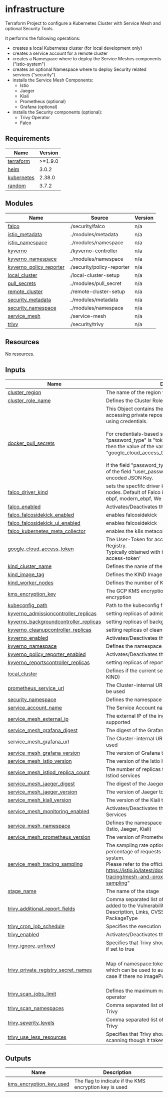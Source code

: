 # infrastructure

Terraform Project to configure a Kubernetes Cluster with Service Mesh and optional Security Tools.

It performs the following operations:

- creates a local Kubernetes cluster (for local development only)
- creates a service account for a remote cluster
- creates a Namespace where to deploy the Service Meshes components ("istio-system")
- creates an optional Namespace where to deploy Security related services ("security")
- installs the Service Mesh Components:
  - Istio
  - Jaeger
  - Kiali
  - Prometheus (optional)
  - Grafana (optional)
- installs the Security components (optional):
  - Trivy Operator
  - Falco

<!-- BEGIN_TF_DOCS -->
## Requirements

| Name | Version |
|------|---------|
| <a name="requirement_terraform"></a> [terraform](#requirement\_terraform) | >=1.9.0 |
| <a name="requirement_helm"></a> [helm](#requirement\_helm) | 3.0.2 |
| <a name="requirement_kubernetes"></a> [kubernetes](#requirement\_kubernetes) | 2.38.0 |
| <a name="requirement_random"></a> [random](#requirement\_random) | 3.7.2 |

## Modules

| Name | Source | Version |
|------|--------|---------|
| <a name="module_falco"></a> [falco](#module\_falco) | ./security/falco | n/a |
| <a name="module_istio_metadata"></a> [istio\_metadata](#module\_istio\_metadata) | ../modules/metadata | n/a |
| <a name="module_istio_namespace"></a> [istio\_namespace](#module\_istio\_namespace) | ../modules/namespace | n/a |
| <a name="module_kyverno"></a> [kyverno](#module\_kyverno) | ./kyverno-controller | n/a |
| <a name="module_kyverno_namespace"></a> [kyverno\_namespace](#module\_kyverno\_namespace) | ../modules/namespace | n/a |
| <a name="module_kyverno_policy_reporter"></a> [kyverno\_policy\_reporter](#module\_kyverno\_policy\_reporter) | ./security/policy-reporter | n/a |
| <a name="module_local_cluster"></a> [local\_cluster](#module\_local\_cluster) | ./local-cluster-setup | n/a |
| <a name="module_pull_secrets"></a> [pull\_secrets](#module\_pull\_secrets) | ../modules/pull_secret | n/a |
| <a name="module_remote_cluster"></a> [remote\_cluster](#module\_remote\_cluster) | ./remote-cluster-setup | n/a |
| <a name="module_security_metadata"></a> [security\_metadata](#module\_security\_metadata) | ../modules/metadata | n/a |
| <a name="module_security_namespace"></a> [security\_namespace](#module\_security\_namespace) | ../modules/namespace | n/a |
| <a name="module_service_mesh"></a> [service\_mesh](#module\_service\_mesh) | ./service-mesh | n/a |
| <a name="module_trivy"></a> [trivy](#module\_trivy) | ./security/trivy | n/a |

## Resources

No resources.

## Inputs

| Name | Description | Type | Default | Required |
|------|-------------|------|---------|:--------:|
| <a name="input_cluster_region"></a> [cluster\_region](#input\_cluster\_region) | The name of the region where the cluster is deployed | `string` | n/a | yes |
| <a name="input_cluster_role_name"></a> [cluster\_role\_name](#input\_cluster\_role\_name) | Defines the Cluster Role Name to be configured | `string` | `"api-cluster-role"` | no |
| <a name="input_docker_pull_secrets"></a> [docker\_pull\_secrets](#input\_docker\_pull\_secrets) | This Object contains the definition of Pull Secrets for accessing private repositories and pull Docker Images, using credentials.<br/><br/>  For credentials-based secrets, if the field "password\_type" is "token", <br/>  then the value of the variable "google\_cloud\_access\_token" will be used instead.<br/><br/>  If the field "password\_type" is set to "json\_key", the value of the field "user\_password" will be used as a Base64-encoded JSON Key. | <pre>list(object({<br/>    name          = string<br/>    registry      = string<br/>    user_name     = string<br/>    user_email    = string<br/>    user_password = string<br/>    password_type = string<br/>  }))</pre> | `[]` | no |
| <a name="input_falco_driver_kind"></a> [falco\_driver\_kind](#input\_falco\_driver\_kind) | sets the specfifc driver kind of the probe inside the nodes. Default of Falco is auto. The options are: kmod, ebpf, modern\_ebpf, We can enforce that if needed. | `string` | `"auto"` | no |
| <a name="input_falco_enabled"></a> [falco\_enabled](#input\_falco\_enabled) | Activates/Deactivates the deployment of Falco | `bool` | `false` | no |
| <a name="input_falco_falcosidekick_enabled"></a> [falco\_falcosidekick\_enabled](#input\_falco\_falcosidekick\_enabled) | enables falcosidekick | `bool` | `false` | no |
| <a name="input_falco_falcosidekick_ui_enabled"></a> [falco\_falcosidekick\_ui\_enabled](#input\_falco\_falcosidekick\_ui\_enabled) | enables falcosidekick | `bool` | `false` | no |
| <a name="input_falco_kubernetes_meta_collector"></a> [falco\_kubernetes\_meta\_collector](#input\_falco\_kubernetes\_meta\_collector) | enables the k8s metacollector plugin | `bool` | `true` | no |
| <a name="input_google_cloud_access_token"></a> [google\_cloud\_access\_token](#input\_google\_cloud\_access\_token) | The User-Token for accessing the Google Artifact Registry. <br/>  Typically obtained with the command: 'gcloud auth print-access-token' | `string` | `""` | no |
| <a name="input_kind_cluster_name"></a> [kind\_cluster\_name](#input\_kind\_cluster\_name) | Defines the name of the local KIND cluster | `string` | `""` | no |
| <a name="input_kind_image_tag"></a> [kind\_image\_tag](#input\_kind\_image\_tag) | Defines the KIND Image Tag to use. | `string` | `"v1.32.2"` | no |
| <a name="input_kind_worker_nodes"></a> [kind\_worker\_nodes](#input\_kind\_worker\_nodes) | Defines the number of KIND Worker Nodes to be created | `number` | `2` | no |
| <a name="input_kms_encryption_key"></a> [kms\_encryption\_key](#input\_kms\_encryption\_key) | The GCP KMS encryption key for OpenTofu state encryption | `string` | `""` | no |
| <a name="input_kubeconfig_path"></a> [kubeconfig\_path](#input\_kubeconfig\_path) | Path to the kubeconfig file for the cluster | `string` | `null` | no |
| <a name="input_kyverno_admissioncontroller_replicas"></a> [kyverno\_admissioncontroller\_replicas](#input\_kyverno\_admissioncontroller\_replicas) | setting replicas of admission controller | `number` | `3` | no |
| <a name="input_kyverno_backgroundcontroller_replicas"></a> [kyverno\_backgroundcontroller\_replicas](#input\_kyverno\_backgroundcontroller\_replicas) | setting replicas of background controller | `number` | `2` | no |
| <a name="input_kyverno_cleanupcontroller_replicas"></a> [kyverno\_cleanupcontroller\_replicas](#input\_kyverno\_cleanupcontroller\_replicas) | setting replicas of cleanup controller | `number` | `2` | no |
| <a name="input_kyverno_enabled"></a> [kyverno\_enabled](#input\_kyverno\_enabled) | Activates/Deactivates the deployment of Kyverno | `bool` | `false` | no |
| <a name="input_kyverno_namespace"></a> [kyverno\_namespace](#input\_kyverno\_namespace) | Defines the namespace for Kyverno | `string` | `"kyverno"` | no |
| <a name="input_kyverno_policy_reporter_enabled"></a> [kyverno\_policy\_reporter\_enabled](#input\_kyverno\_policy\_reporter\_enabled) | Activates/Deactivates the deployment of Policy Reporter | `bool` | `false` | no |
| <a name="input_kyverno_reportscontroller_replicas"></a> [kyverno\_reportscontroller\_replicas](#input\_kyverno\_reportscontroller\_replicas) | setting replicas of reports controller | `number` | `2` | no |
| <a name="input_local_cluster"></a> [local\_cluster](#input\_local\_cluster) | Defines if the current setup is for a local cluster (using KIND) | `bool` | `true` | no |
| <a name="input_prometheus_service_url"></a> [prometheus\_service\_url](#input\_prometheus\_service\_url) | The Cluster-internal URL of the Prometheus Instance to be used | `string` | `"http://prometheus:9090"` | no |
| <a name="input_security_namespace"></a> [security\_namespace](#input\_security\_namespace) | Defines the namespace for the Security-related services | `string` | `"security"` | no |
| <a name="input_service_account_name"></a> [service\_account\_name](#input\_service\_account\_name) | The Service Account name to be configured | `string` | `"api-service-account"` | no |
| <a name="input_service_mesh_external_ip"></a> [service\_mesh\_external\_ip](#input\_service\_mesh\_external\_ip) | The external IP of the ingress gateway, only single IP is supported | `string` | `""` | no |
| <a name="input_service_mesh_grafana_digest"></a> [service\_mesh\_grafana\_digest](#input\_service\_mesh\_grafana\_digest) | The digest of the Grafana Service to be used | `string` | `""` | no |
| <a name="input_service_mesh_grafana_url"></a> [service\_mesh\_grafana\_url](#input\_service\_mesh\_grafana\_url) | The Cluster-internal URL of the Grafana Instance to be used | `string` | `"http://grafana:3000"` | no |
| <a name="input_service_mesh_grafana_version"></a> [service\_mesh\_grafana\_version](#input\_service\_mesh\_grafana\_version) | The version of Grafana to be installed. | `string` | `""` | no |
| <a name="input_service_mesh_istio_version"></a> [service\_mesh\_istio\_version](#input\_service\_mesh\_istio\_version) | The version of the Istio Helm Chart to be installed. | `string` | n/a | yes |
| <a name="input_service_mesh_istiod_replica_count"></a> [service\_mesh\_istiod\_replica\_count](#input\_service\_mesh\_istiod\_replica\_count) | The number of replicas that have to be configured for the Istiod services | `number` | `3` | no |
| <a name="input_service_mesh_jaeger_digest"></a> [service\_mesh\_jaeger\_digest](#input\_service\_mesh\_jaeger\_digest) | The digest of the Jaeger Service to be used | `string` | n/a | yes |
| <a name="input_service_mesh_jaeger_version"></a> [service\_mesh\_jaeger\_version](#input\_service\_mesh\_jaeger\_version) | The version of Jaeger to be installed. | `string` | n/a | yes |
| <a name="input_service_mesh_kiali_version"></a> [service\_mesh\_kiali\_version](#input\_service\_mesh\_kiali\_version) | The version of the Kiali to be installed. | `string` | n/a | yes |
| <a name="input_service_mesh_monitoring_enabled"></a> [service\_mesh\_monitoring\_enabled](#input\_service\_mesh\_monitoring\_enabled) | Activates/Deactivates the deployment of Monitoring Services | `bool` | `false` | no |
| <a name="input_service_mesh_namespace"></a> [service\_mesh\_namespace](#input\_service\_mesh\_namespace) | Defines the namespace for the Service Mesh services (Istio, Jaeger, Kiali) | `string` | `"istio-system"` | no |
| <a name="input_service_mesh_prometheus_version"></a> [service\_mesh\_prometheus\_version](#input\_service\_mesh\_prometheus\_version) | The version of Prometheus to be installed. | `string` | `""` | no |
| <a name="input_service_mesh_tracing_sampling"></a> [service\_mesh\_tracing\_sampling](#input\_service\_mesh\_tracing\_sampling) | The sampling rate option can be used to control what percentage of requests get reported to your tracing system. <br/>  Please refer to the official documentation: https://istio.io/latest/docs/tasks/observability/distributed-tracing/mesh-and-proxy-config/#customizing-trace-sampling" | `string` | `"1.0"` | no |
| <a name="input_stage_name"></a> [stage\_name](#input\_stage\_name) | The name of the stage | `string` | n/a | yes |
| <a name="input_trivy_additional_report_fields"></a> [trivy\_additional\_report\_fields](#input\_trivy\_additional\_report\_fields) | Comma separated list of additional fields which can be added to the VulnerabilityReport. Supported parameters: Description, Links, CVSS, Target, Class, PackagePath and PackageType | `string` | `"Description,Links,CVSS,Target,Class,PackagePath,PackageType"` | no |
| <a name="input_trivy_cron_job_schedule"></a> [trivy\_cron\_job\_schedule](#input\_trivy\_cron\_job\_schedule) | Specifies the execution period for the scan for Trivy | `string` | `"0 */6 * * *"` | no |
| <a name="input_trivy_enabled"></a> [trivy\_enabled](#input\_trivy\_enabled) | Activates/Deactivates the deployment of Trivy Operator | `bool` | `false` | no |
| <a name="input_trivy_ignore_unfixed"></a> [trivy\_ignore\_unfixed](#input\_trivy\_ignore\_unfixed) | Specifies that Trivy should show only fixed vulnerabilities, if set to true | `bool` | `false` | no |
| <a name="input_trivy_private_registry_secret_names"></a> [trivy\_private\_registry\_secret\_names](#input\_trivy\_private\_registry\_secret\_names) | Map of namespace:token, tokens are comma seperated which can be used to authenticate in private registries in case if there no imagePullSecrets provided | <pre>list(object({<br/>    namespace = string<br/>    token     = string<br/>  }))</pre> | `[]` | no |
| <a name="input_trivy_scan_jobs_limit"></a> [trivy\_scan\_jobs\_limit](#input\_trivy\_scan\_jobs\_limit) | Defines the maximum number of scan jobs create by the operator | `string` | `"3"` | no |
| <a name="input_trivy_scan_namespaces"></a> [trivy\_scan\_namespaces](#input\_trivy\_scan\_namespaces) | Comma separated list of Namespaces to be scanned by Trivy | `string` | `"demis"` | no |
| <a name="input_trivy_severity_levels"></a> [trivy\_severity\_levels](#input\_trivy\_severity\_levels) | Comma separated list of Namespaces to be scanned by Trivy | `string` | `"UNKNOWN,LOW,MEDIUM,HIGH,CRITICAL"` | no |
| <a name="input_trivy_use_less_resources"></a> [trivy\_use\_less\_resources](#input\_trivy\_use\_less\_resources) | Specifies that Trivy should use less CPU/memory for scanning though it takes more time than normal scanning | `bool` | `true` | no |

## Outputs

| Name | Description |
|------|-------------|
| <a name="output_kms_encryption_key_used"></a> [kms\_encryption\_key\_used](#output\_kms\_encryption\_key\_used) | The flag to indicate if the KMS encryption key is used |
<!-- END_TF_DOCS -->